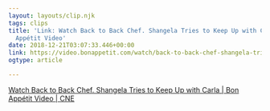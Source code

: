 ```yaml
---
layout: layouts/clip.njk
tags: clips
title: 'Link: Watch Back to Back Chef. Shangela Tries to Keep Up with Carla on Bon
  Appétit Video'
date: 2018-12-21T03:07:33.446+00:00
link: https://video.bonappetit.com/watch/back-to-back-chef-shangela-tries-to-keep-up-with-carla
ogtype: article

---
```

[Watch Back to Back Chef. Shangela Tries to Keep Up with Carla | Bon Appétit Video | CNE ](https://video.bonappetit.com/watch/back-to-back-chef-shangela-tries-to-keep-up-with-carla )
<script async src="//player-backend.cnevids.com/script/video/5c0fca9f5187b55635000003.js?iu=/3379/bonapp.dart/share"></script>